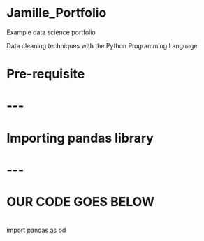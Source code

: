 # Jamille_Portfolio
Example data science portfolio

Data cleaning techniques with the Python Programming Language




# Pre-requisite
# ---
# Importing pandas library
# ---
# OUR CODE GOES BELOW
# 
import pandas as pd


